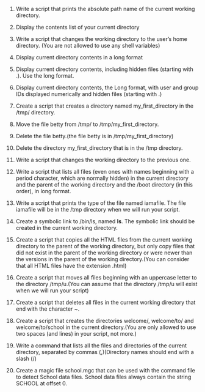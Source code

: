 1. Write a script that prints the absolute path name of the current working directory.

2. Display the contents list of your current directory

3. Write a script that changes the working directory to the user’s home directory. (You are not allowed to use any shell variables)

4. Display current directory contents in a long format

5. Display current directory contents, including hidden files (starting with .). Use the long format.

6. Display current directory contents, the Long format, with user and group IDs displayed numerically and hidden files (starting with .)

7. Create a script that creates a directory named my_first_directory in the /tmp/ directory.

8. Move the file betty from /tmp/ to /tmp/my_first_directory.

9. Delete the file betty.(the file betty is in /tmp/my_first_directory)

10. Delete the directory my_first_directory that is in the /tmp directory.

11. Write a script that changes the working directory to the previous one.

12. Write a script that lists all files (even ones with names beginning with a period character, which are normally hidden) in the current directory and the parent of the working directory and the /boot directory (in this order), in long format.

13. Write a script that prints the type of the file named iamafile. The file iamafile will be in the /tmp directory when we will run your script.

14. Create a symbolic link to /bin/ls, named __ls__. The symbolic link should be created in the current working directory.

15. Create a script that copies all the HTML files from the current working directory to the parent of the working directory, but only copy files that did not exist in the parent of the working directory or were newer than the versions in the parent of the working directory.(You can consider that all HTML files have the extension .html)

16. Create a script that moves all files beginning with an uppercase letter to the directory /tmp/u.(You can assume that the directory /tmp/u will exist when we will run your script)

17. Create a script that deletes all files in the current working directory that end with the character ~.

18. Create a script that creates the directories welcome/, welcome/to/ and welcome/to/school in the current directory.(You are only allowed to use two spaces (and lines) in your script, not more.)

19. Write a command that lists all the files and directories of the current directory, separated by commas (,)(Directory names should end with a slash (/)

20. Create a magic file school.mgc that can be used with the command file to detect School data files. School data files always contain the string SCHOOL at offset 0.
